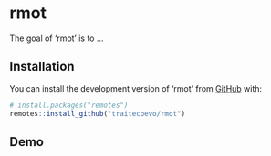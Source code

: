 
<!-- README.md is generated from README.Rmd. Please edit that file -->

# rmot

<!-- badges: start -->
<!-- badges: end -->

The goal of ‘rmot’ is to …

## Installation

You can install the development version of ‘rmot’ from
[GitHub](https://github.com/) with:

``` r
# install.packages("remotes")
remotes::install_github("traitecoevo/rmot")
```

## Demo

